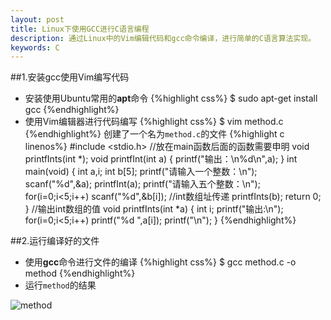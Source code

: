 ```yaml
---
layout: post
title: Linux下使用GCC进行C语言编程
description: 通过Linux中的Vim编辑代码和gcc命令编译，进行简单的C语言算法实现。
keywords: C
---
```

##1.安装gcc使用Vim编写代码

* 安装使用Ubuntu常用的**apt**命令
{%highlight css%}
      $  sudo apt-get install gcc
{%endhighlight%}
* 使用Vim编辑器进行代码编写
{%highlight css%}
      $  vim method.c
{%endhighlight%}
创建了一个名为`method.c`的文件
{%highlight c linenos%}
#include <stdio.h>
//放在main函数后面的函数需要申明
void printfInts(int *);
void printfInt(int a)
{
    printf("输出：\n%d\n",a);
}
int main(void)
{
    int a,i;
    int b[5];
    printf("请输入一个整数：\n");
    scanf("%d",&a);
    printfInt(a);
    printf("请输入五个整数：\n");
    for(i=0;i<5;i++)
        scanf("%d",&b[i]);
    //int数组址传递
    printfInts(b);
    return 0;
}
//输出int数组的值
void printfInts(int *a)
{
    int i;
    printf("输出:\n");
    for(i=0;i<5;i++)
        printf("%d ",a[i]);
    printf("\n");
}
{%endhighlight%}

##2.运行编译好的文件

* 使用**gcc**命令进行文件的编译
{%highlight css%}
      $  gcc method.c -o method
{%endhighlight%}
* 运行`method`的结果

![method](../../../static/images/method.png)





